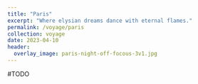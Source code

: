 ```yaml
---
title: "Paris"
excerpt: "Where elysian dreams dance with eternal flames."
permalink: /voyage/paris
collection: voyage
date: 2023-04-10
header:
  overlay_image: paris-night-off-focous-3v1.jpg
---
```


#TODO